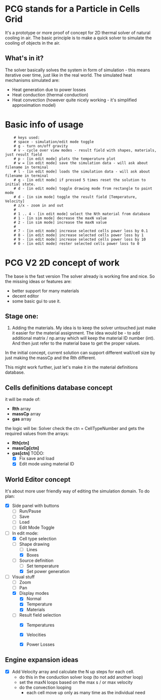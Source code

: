 
# PCG stands for a Particle in Cells Grid

It's a prototype or more proof of concept for 2D thermal solver of natural cooling in air. 
The basic principle is to make a quick solver to simulate the cooling of objects in the air. 

## What's in it?

The solver basically solves the system in form of simulation - this means iterative over time, just like in the real world. The simulated heat  mechanisms simulated are:

- Heat generation due to power losses
- Heat conduction (thermal conduction)
- Heat convection (however quite nicely working - it's simplified approximation model)

# Basic info of usage

        # keys used:
        # space - simulation/edit mode toggle
        # g - turn on/off gravity
        # v - cycle over view modes - result field with shapes, materials, just result field
        # p - [in edit mode] plots the temperature plot
        # w = [in edit mode] save the simulation data - will ask about filename in terminal
        # l - [in edit mode] loads the simulation data - will ask about filename in terminal
        # q - [in edit mode] if pressed 5 times reset the solution to initial state.
        # d - [in edit mode] toggle drawing mode from rectangle to paint mode
        # d - [in sim mode] toggle the result field [Temperature, Velocity]
        # z/x - zoom in and out
        #
        # 1 .. 4 - [in edit mode] select the Nth material from database
        # 1 - [in sim mode] decrease the maxN value
        # 2 - [in sim mode] increase the maxN value
        #
        # 7 - [in edit mode] increase selected cells power loss by 0.1
        # 8 - [in edit mode] increase selected cells power loss by 1
        # 9 - [in edit mode] increase selected cells power loss by 10
        # 0 - [in edit mode] rester selected cells power loss to 0

# PCG V2 2D concept of work 

The base is the fast version 
The solver already is working fine and nice. 
So the missing ideas or features are:

- better support for many materials 
- decent editor
- some basic gui to use it. 

## Stage one:
1. Adding the materials. 
My idea is to keep the solver untouched just make it easier for the material assignment. 
The idea would be - to add additional matrix / np.array which will keep the material ID number (int). And then just refer to the material base to get the proper values. 

In the initial concept, current solution can support different wall/cell size by just making the massCp and the Rth different. 

This might work further, just let's make it in the material definitions database. 

## Cells definitions database concept
it will be made of:
- **Rth** array
- **massCp** array 
- **gas** array

the logic will be:
Solver check the ctn = CellTypeNumber and gets the required values from the arrays:
- **Rth[ctn]** 
- **massCp[ctn]**
- **gas[ctn]**
TODO:
    - [x] Fix save and load
    - [x] Edit mode using material ID

## World Editor concept
It's about more user friendly way of editing the simulation domain. 
To do plan:
- [x] Side panel with buttons
    - [ ] Run/Pause
    - [ ] Save
    - [ ] Load
    - [ ] Edit Mode Toggle
- [ ] In edit mode:
    - [x] Cell type selection 
    - [ ] Shape drawing
        - [ ] Lines
        - [x] Boxes
    - [ ] Source definition
        - [ ] Set temperature
        - [x] Set power generation

- [ ] Visual stuff 
    - [ ] Zoom
    - [ ] Pan
    - [x] Display modes 
        - [x] Normal 
        - [x] Temperature
        - [x] Materials
    - [ ] Result field selection
        - [x] Temperatures 
        - [x] Velocities 
        - [x] Power Losses


## Engine expansion ideas
- [x] Add Velocity array and calculate the N up steps for each cell.
    - do this in the conduction solver loop (to not add another loop)
    - set the maxN loops based on the max s / or max velocity 
    - do the convection looping 
        - each cell move up only as many time as the individual need

